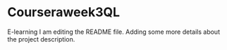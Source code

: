 # Courseraweek3QL
E-learning
I am editing the README file. Adding some more details about the project description.

